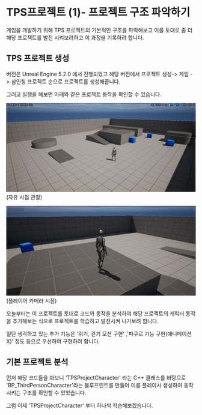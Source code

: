 # TPS프로젝트 (1)- 프로젝트 구조 파악하기

게임을 개발하기 위해 TPS 프로젝트의 기본적인 구조를 파악해보고 이를 토대로 좀 더 해당 프로젝트를 발전 시켜보려하고 이 과정을 기록하려 합니다.

## TPS 프로젝트 생성

버전은 Unreal Engine 5.2.0 에서 진행되었고 해당 버전에서 프로젝트 생성-> 게임 -> 삼인칭 프로젝트 순으로 프로젝트를 생성해줍니다.

그러고 실행을 해보면 아래와 같은 프로젝트 동작을 확인할 수 있습니다.

![1](/Assets/Images/Unreal/실습/TPSProject/1.기존프로젝트분석/1.png)
(자유 시점 관찰)

![1](/Assets/Images/Unreal/실습/TPSProject/1.기존프로젝트분석/2.png)
(플레이어 카메라 시점)

오늘부터는 이 프로젝트를 토대로 코드와 동작을 분석하여 해당 프로젝트의 캐릭터 동작을 추가해보는 식으로 프로젝트를 학습하고 발전시켜 나가보려 합니다.

일단 생각하고 있는 추가 기능은 '뛰기, 걷기 모션 구현' ,'파쿠르 기능 구현(애니메이션 X)' 정도 등으로 우선하여 구현하려 합니다.

## 기본 프로젝트 분석

먼저 해당 코드들을 봐보니 'TPSProjectCharacter' 라는 C++ 클래스를 바탕으로 'BP_ThirdPersonCharacter'라는 블루프린트를 만들어 이를 플레이시 생성하여 동작시키는 구조를 확인할 수 있었습니다.

그럼 이제 'TPSProjectCharacter' 부터 하나씩 학습해보겠습니다.
